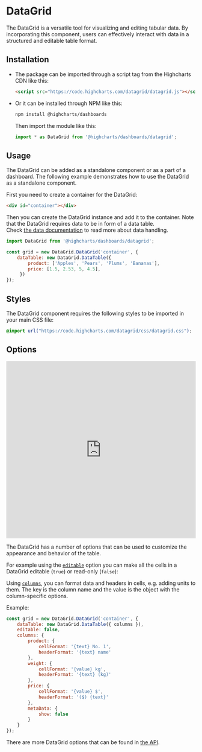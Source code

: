 DataGrid
===

The DataGrid is a versatile tool for visualizing and editing tabular data.
By incorporating this component, users can effectively interact with data in a structured and editable table format.


## Installation
- The package can be imported through a script tag from the Highcharts CDN like this:

    ```html
    <script src="https://code.highcharts.com/datagrid/datagrid.js"></script>
    ```

- Or it can be installed through NPM like this:

    ```bash
    npm install @highcharts/dashboards
    ```
    Then import the module like this:

    ```typescript
    import * as DataGrid from '@highcharts/dashboards/datagrid';
    ```

## Usage
The DataGrid can be added as a standalone component or as a part of a dashboard. The following example demonstrates how to use the DataGrid as a standalone component.


First you need to create a container for the DataGrid:
```html
<div id="container"></div>
```

Then you can create the DataGrid instance and add it to the container.
Note that the DataGrid requires data to be in form of a data table.  
Check [the data documentation](https://www.highcharts.com/docs/dashboards/data-handling) to read more about data handling.

```javascript
import DataGrid from '@highcharts/dashboards/datagrid';

const grid = new DataGrid.DataGrid('container', {
    dataTable: new DataGrid.DataTable({
        product: ['Apples', 'Pears', 'Plums', 'Bananas'],
        price: [1.5, 2.53, 5, 4.5],
     })
});
```

## Styles
The DataGrid component requires the following styles to be imported in your main CSS file:

```css
@import url("https://code.highcharts.com/datagrid/css/datagrid.css");
```


## Options
<iframe style="width: 100%; height: 470px; border: none;" src="https://www.highcharts.com/samples/embed/data-grid/basic/cells-formatting" allow="fullscreen"></iframe>

The DataGrid has a number of options that can be used to customize the appearance and behavior of the table.

For example using the [`editable`](https://api.highcharts.com/dashboards/#interfaces/DataGrid_DataGridOptions.DataGridOptions-1#editable) option you can make all the cells in a DataGrid editable (`true`) or read-only (`false`):

Using [`columns`](https://api.highcharts.com/dashboards/#interfaces/DataGrid_DataGridOptions.DataGridOptions-1#columns), you can format data and headers in cells, e.g. adding units to them. The key is the column name and the value is the object with the column-specific options.

Example:
```js
const grid = new DataGrid.DataGrid('container', {
    dataTable: new DataGrid.DataTable({ columns }),
    editable: false,
    columns: {
        product: {
            cellFormat: '{text} No. 1',
            headerFormat: '{text} name'
        },
        weight: {
            cellFormat: '{value} kg',
            headerFormat: '{text} (kg)'
        },
        price: {
            cellFormat: '{value} $',
            headerFormat: '($) {text}'
        },
        metaData: {
            show: false
        }
    }
});
```

There are more DataGrid options that can be found in [the API](https://api.highcharts.com/dashboards/#interfaces/DataGrid_DataGridOptions.DataGridOptions-1).
